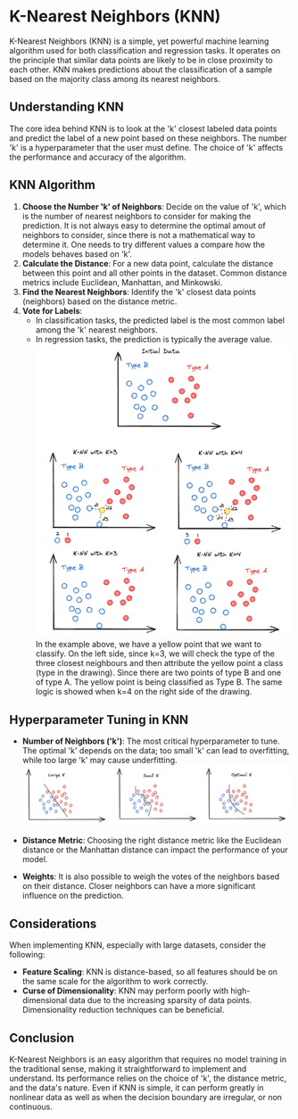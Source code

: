 # K-Nearest Neighbors (KNN)

K-Nearest Neighbors (KNN) is a simple, yet powerful machine learning algorithm used for both classification and regression tasks. It operates on the principle that similar data points are likely to be in close proximity to each other. KNN makes predictions about the classification of a sample based on the majority class among its nearest neighbors.

## Understanding KNN

The core idea behind KNN is to look at the 'k' closest labeled data points and predict the label of a new point based on these neighbors. The number 'k' is a hyperparameter that the user must define. The choice of 'k' affects the performance and accuracy of the algorithm.

## KNN Algorithm

1. **Choose the Number 'k' of Neighbors**: Decide on the value of 'k', which is the number of nearest neighbors to consider for making the prediction. It is not always easy to determine the optimal amout of neighbors to consider, since there is not a mathematical way to determine it. One needs to try different values a compare how the models behaves based on 'k'. 
2. **Calculate the Distance**: For a new data point, calculate the distance between this point and all other points in the dataset. Common distance metrics include Euclidean, Manhattan, and Minkowski.
3. **Find the Nearest Neighbors**: Identify the 'k' closest data points (neighbors) based on the distance metric.
4. **Vote for Labels**:
    - In classification tasks, the predicted label is the most common label among the 'k' nearest neighbors.
    - In regression tasks, the prediction is typically the average value.
![Alt text](./images/knn.png "Knn Example")
In the example above, we have a yellow point that we want to classify. On the left side, since k=3, we will check the type of the three closest neighbours and then attribute the yellow point a class (type in the drawing). Since there are two points of type B and one of type A. The yellow point is being classified as Type B. The same logic is showed when k=4 on the right side of the drawing.

## Hyperparameter Tuning in KNN

- **Number of Neighbors ('k')**: The most critical hyperparameter to tune. The optimal 'k' depends on the data; too small 'k' can lead to overfitting, while too large 'k' may cause underfitting.
![Alt text](./images/k_scenarios.png "Knn Example")

- **Distance Metric**: Choosing the right distance metric like the Euclidean distance or the Manhattan distance can  impact the performance of your model.
- **Weights**: It is also possible to weigh the votes of the neighbors based on their distance. Closer neighbors can have a more significant influence on the prediction.

## Considerations

When implementing KNN, especially with large datasets, consider the following:

- **Feature Scaling**: KNN is distance-based, so all features should be on the same scale for the algorithm to work correctly.
- **Curse of Dimensionality**: KNN may perform poorly with high-dimensional data due to the increasing sparsity of data points. Dimensionality reduction techniques can be beneficial.

## Conclusion

K-Nearest Neighbors is an easy algorithm that requires no model training in the traditional sense, making it straightforward to implement and understand. Its performance relies on the choice of 'k', the distance metric, and the data's nature. Even if KNN is simple, it can perform greatly in nonlinear data as well as when the decision boundary are irregular, or non continuous.
